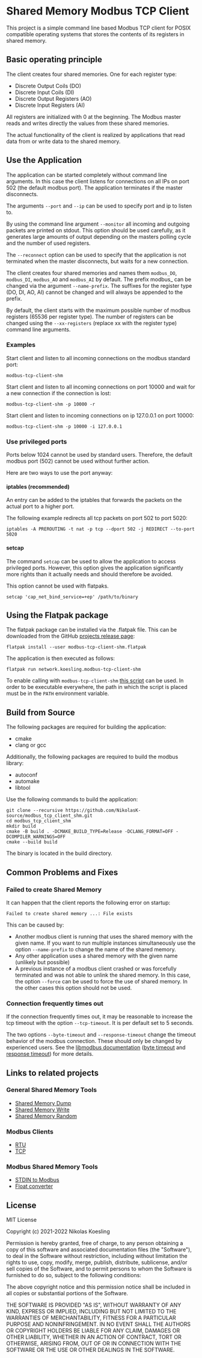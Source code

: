 # Shared Memory Modbus TCP Client

This project is a simple command line based Modbus TCP client for POSIX compatible operating systems that stores the contents of its registers in shared memory.


## Basic operating principle

The client creates four shared memories. 
One for each register type:
- Discrete Output Coils (DO)
- Discrete Input Coils (DI)
- Discrete Output Registers (AO)
- Discrete Input Registers (AI)

All registers are initialized with 0 at the beginning.
The Modbus master reads and writes directly the values from these shared memories.

The actual functionality of the client is realized by applications that read data from or write data to the shared memory.


## Use the Application
The application can be started completely without command line arguments. 
In this case the client listens for connections on all IPs on port 502 (the default modbus port).
The application terminates if the master disconnects.

The arguments ```--port``` and ```--ip``` can be used to specify port and ip to listen to.

By using the command line argument ```--monitor``` all incoming and outgoing packets are printed on stdout. 
This option should be used carefully, as it generates large amounts of output depending on the masters polling cycle and the number of used registers.

The ```--reconnect``` option can be used to specify that the application is not terminated when the master disconnects, but waits for a new connection.

The client creates four shared memories and names them ```modbus_DO```, ```modbus_DI```, ```modbus_AO``` and ```modbus_AI``` by default.
The prefix modbus_ can be changed via the argument ```--name-prefix```.
The suffixes for the register type (DO, DI, AO, AI) cannot be changed and will always be appended to the prefix.

By default, the client starts with the maximum possible number of modbus registers (65536 per register type).
The number of registers can be changed using the ```--xx-registers``` (replace xx with the register type) command line arguments.

### Examples
Start client and listen to all incoming connections on the modbus standard port:
```
modbus-tcp-client-shm
```

Start client and listen to all incoming connections on port 10000 and wait for a new connection if the connection is lost:
```
modbus-tcp-client-shm -p 10000 -r
```

Start client and listen to incoming connections on ip 127.0.0.1 on port 10000:
```
modbus-tcp-client-shm -p 10000 -i 127.0.0.1
```

### Use privileged ports
Ports below 1024 cannot be used by standard users.
Therefore, the default modbus port (502) cannot be used without further action.

Here are two ways to use the port anyway:
#### iptables (recommended)
An entry can be added to the iptables that forwards the packets on the actual port to a higher port.

The following example redirects all tcp packets on port 502 to port 5020:
```
iptables -A PREROUTING -t nat -p tcp --dport 502 -j REDIRECT --to-port 5020
```

#### setcap
The command ```setcap``` can be used to allow the application to access privileged ports.
However, this option gives the application significantly more rights than it actually needs and should therefore be avoided.

This option cannot be used with flatpaks.

```
setcap 'cap_net_bind_service=+ep' /path/to/binary
```


## Using the Flatpak package
The flatpak package can be installed via the .flatpak file.
This can be downloaded from the GitHub [projects release page](https://github.com/NikolasK-source/modbus_tcp_client_shm/releases):

```
flatpak install --user modbus-tcp-client-shm.flatpak
```

The application is then executed as follows:
```
flatpak run network.koesling.modbus-tcp-client-shm
```

To enable calling with ```modbus-tcp-client-shm``` [this script](https://gist.github.com/NikolasK-source/f0ef53fe4be7922901a1543e3cce8a97) can be used.
In order to be executable everywhere, the path in which the script is placed must be in the ```PATH``` environment variable.


## Build from Source

The following packages are required for building the application:
- cmake
- clang or gcc

Additionally, the following packages are required to build the modbus library:
- autoconf 
- automake 
- libtool


Use the following commands to build the application:
```
git clone --recursive https://github.com/NikolasK-source/modbus_tcp_client_shm.git
cd modbus_tcp_client_shm
mkdir build
cmake -B build . -DCMAKE_BUILD_TYPE=Release -DCLANG_FORMAT=OFF -DCOMPILER_WARNINGS=OFF
cmake --build build
```

The binary is located in the build directory.


## Common Problems and Fixes

### Failed to create Shared Memory
It can happen that the client reports the following error on startup:
```
Failed to create shared memory ...: File exists
```
This can be caused by:
 - Another modbus client is running that uses the shared memory with the given name.
   If you want to run multiple instances simultaneously use the option ```--name-prefix``` to change the name of the shared memory.
 - Any other application uses a shared memory with the given name (unlikely but possible)
 - A previous instance of a modbus client crashed or was forcefully terminated and was not able to unlink the shared memory.
   In this case, the option ```--force``` can be used to force the use of shared memory.
   In the other cases this option should not be used.

### Connection frequently times out

If the connection frequently times out, it may be reasonable to increase the tcp timeout with the option ```--tcp-timeout```.
It is per default set to 5 seconds.

The two options ```--byte-timeout``` and ```--response-timeout``` change the timeout behavior of the modbus connection. 
These should only be changed by experienced users.
See the [libmodbus documentation](https://libmodbus.org/docs/v3.1.7/) ([byte timeout](https://libmodbus.org/docs/v3.1.7/modbus_set_byte_timeout.html) and [response timeout](https://libmodbus.org/docs/v3.1.7/modbus_set_response_timeout.html)) for more details.

## Links to related projects

### General Shared Memory Tools
- [Shared Memory Dump](https://nikolask-source.github.io/dump_shm/)
- [Shared Memory Write](https://nikolask-source.github.io/write_shm/)
- [Shared Memory Random](https://nikolask-source.github.io/shared_mem_random/)

### Modbus Clients
- [RTU](https://nikolask-source.github.io/modbus_rtu_client_shm/)
- [TCP](https://nikolask-source.github.io/modbus_tcp_client_shm/)

### Modbus Shared Memory Tools
- [STDIN to Modbus](https://nikolask-source.github.io/stdin_to_modbus_shm/)
- [Float converter](https://nikolask-source.github.io/modbus_conv_float/)


## License

MIT License

Copyright (c) 2021-2022 Nikolas Koesling

Permission is hereby granted, free of charge, to any person obtaining a copy
of this software and associated documentation files (the "Software"), to deal
in the Software without restriction, including without limitation the rights
to use, copy, modify, merge, publish, distribute, sublicense, and/or sell
copies of the Software, and to permit persons to whom the Software is
furnished to do so, subject to the following conditions:

The above copyright notice and this permission notice shall be included in all
copies or substantial portions of the Software.

THE SOFTWARE IS PROVIDED "AS IS", WITHOUT WARRANTY OF ANY KIND, EXPRESS OR
IMPLIED, INCLUDING BUT NOT LIMITED TO THE WARRANTIES OF MERCHANTABILITY,
FITNESS FOR A PARTICULAR PURPOSE AND NONINFRINGEMENT. IN NO EVENT SHALL THE
AUTHORS OR COPYRIGHT HOLDERS BE LIABLE FOR ANY CLAIM, DAMAGES OR OTHER
LIABILITY, WHETHER IN AN ACTION OF CONTRACT, TORT OR OTHERWISE, ARISING FROM,
OUT OF OR IN CONNECTION WITH THE SOFTWARE OR THE USE OR OTHER DEALINGS IN THE
SOFTWARE.
